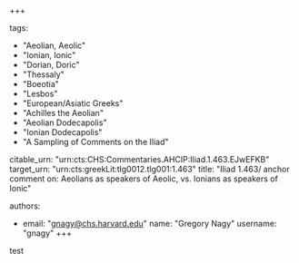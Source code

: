 +++

tags:
- "Aeolian, Aeolic"
- "Ionian, Ionic"
- "Dorian, Doric"
- "Thessaly"
- "Boeotia"
- "Lesbos"
- "European/Asiatic Greeks"
- "Achilles the Aeolian"
- "Aeolian Dodecapolis"
- "Ionian Dodecapolis"
- "A Sampling of Comments on the Iliad"

citable_urn: "urn:cts:CHS:Commentaries.AHCIP:Iliad.1.463.EJwEFKB"
target_urn: "urn:cts:greekLit:tlg0012.tlg001:1.463"
title: "Iliad 1.463/ anchor comment on: Aeolians as speakers of Aeolic, vs. Ionians as speakers of Ionic"

authors:
- email: "gnagy@chs.harvard.edu"
  name: "Gregory Nagy"
  username: "gnagy"
+++

<p>test</p>